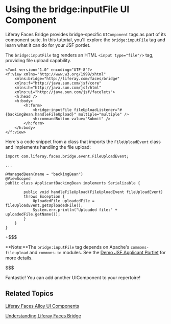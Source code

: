 # Using the bridge:inputFile UI Component [](id=using-the-bridgeinputfile-ui-component)

Liferay Faces Bridge provides bridge-specific `UIComponent` tags as part of its
component suite. In this tutorial, you'll explore the `bridge:inputFile` tag and
learn what it can do for your JSF portlet. 

The `bridge:inputFile` tag renders an HTML `<input type="file"/>` tag, providing
file upload capability. 

    <?xml version="1.0" encoding="UTF-8"?>
    <f:view xmlns="http://www.w3.org/1999/xhtml"
        xmlns:bridge="http://liferay.com/faces/bridge"
        xmlns:f="http://java.sun.com/jsf/core"
        xmlns:h="http://java.sun.com/jsf/html"
        xmlns:ui="http://java.sun.com/jsf/facelets">
        <h:head />
        <h:body>
            <h:form>
                <bridge:inputFile fileUploadListener="#{backingBean.handleFileUpload}" multiple="multiple" />
                <h:commandButton value="Submit" />
            </h:form>
        </h:body>
    </f:view>

Here's a code snippet from a class that imports the `FileUploadEvent` class and
implements handling the file upload: 

    import com.liferay.faces.bridge.event.FileUploadEvent;

    ...

    @ManagedBean(name = "backingBean")
    @ViewScoped
    public class ApplicantBackingBean implements Serializable {

            public void handleFileUpload(FileUploadEvent fileUploadEvent)
            throws Exception {
                UploadedFile uploadedFile = fileUploadEvent.getUploadedFile();
                System.err.println("Uploaded file:" + uploadedFile.getName());
            }
        }
    }

+$$$

 **Note:**The `bridge:inputFile` tag depends on Apache's `commons-fileupload`
 and `commons-io` modules. See the
 [Demo JSF Applicant Portlet](http://www.liferay.com/community/liferay-projects/liferay-faces/demos#jsf-applicant-portlet)
 for more details.

$$$

Fantastic! You can add another UIComponent to your repertoire! 

## Related Topics [](id=related-topics)

[Liferay Faces Alloy UI Components](/develop/tutorials/-/knowledge_base/6-2/liferay-faces-alloy-ui-components)

[Understanding Liferay Faces Bridge](/develop/tutorials/-/knowledge_base/6-2/understanding-liferay-faces-bridge)
